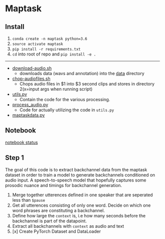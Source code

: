 # Maptask

## Install

1. `conda create -n maptask python=3.6`
2. `source activate maptask`
3. `pip install -r requirements.txt`
4. `cd` into root of repo and `pip install -e .`

---------------------

* [download-audio.sh](./download-audio.sh)
  - downloads data (wavs and annotation) into the [data](./data/) directory
* [chop-audiofiles.sh](./chop-audiofiles.sh) 
  - Chops audio files in $1 into $3 second clips and stores in directory $2 ($x=input args when running script)
* [utils.py](./utils.py)
  - Contain the code for the various processing.
* [process\_audio.py](./process_audio.py)
  - Code for actually utilizing the code in `utils.py`
* [maptaskdata.py](./maptaskdata.py)


## Notebook

[notebook status](https://github.com/ErikEkstedt/maptaskdataset/blob/master/maptask/notes/programming.ipynb)


## Step 1

The goal of this code is to extract backchannel data from the maptask dataset in order
to train a model to generate backchannels conditioned on audio input. A speech-to-speech
model that hopefully captures some prosodic nuance and timings for backchannel generation.

1. Merge together utterences defined in one speaker that are seperated less than `$pause`
2. Get all utterences consisting of only one word. Decide on which one word phrases are
   constituting a backchannel.
3. Define how large the `context` is, i.e how many seconds before the backchannel is part of
   the datapoint.
4. Extract all backchannels with `context` as audio and text
5. [x] Create PyTorch Dataset and DataLoader


